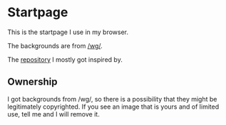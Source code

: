 # Startpage

This is the startpage I use in my browser.


The backgrounds are from [/wg/](http://boards.4chan.org/wg/).


The [repository](https://github.com/startpages/startpages.github.io) I mostly got inspired by.



## Ownership
I got backgrounds from /wg/, so there is a possibility that they might be legitimately copyrighted. If you see an image that is yours and of limited use, tell me and I will remove it.
